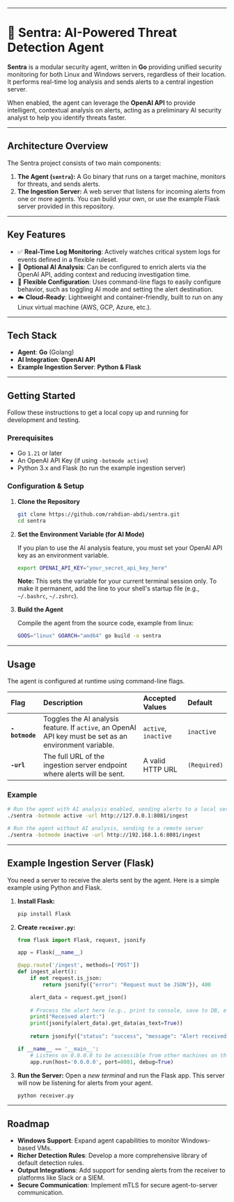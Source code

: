 
---
# 🤖 Sentra: AI-Powered Threat Detection Agent

**Sentra** is a modular security agent, written in **Go** providing unified security monitoring for both Linux and Windows servers, regardless of their location. It performs real-time log analysis and sends alerts to a central ingestion server.

When enabled, the agent can leverage the **OpenAI API** to provide intelligent, contextual analysis on alerts, acting as a preliminary AI security analyst to help you identify threats faster.

---

## Architecture Overview

The Sentra project consists of two main components:
1.  **The Agent (`sentra`):** A Go binary that runs on a target machine, monitors for threats, and sends alerts.
2.  **The Ingestion Server:** A web server that listens for incoming alerts from one or more agents. You can build your own, or use the example Flask server provided in this repository.

---

## Key Features

* ✅ **Real-Time Log Monitoring**: Actively watches critical system logs for events defined in a flexible ruleset.
* 🧠 **Optional AI Analysis**: Can be configured to enrich alerts via the OpenAI API, adding context and reducing investigation time.
* 🔧 **Flexible Configuration**: Uses command-line flags to easily configure behavior, such as toggling AI mode and setting the alert destination.
* ☁️ **Cloud-Ready**: Lightweight and container-friendly, built to run on any Linux virtual machine (AWS, GCP, Azure, etc.).

---

## Tech Stack

* **Agent**: **Go** (Golang)
* **AI Integration**: **OpenAI API**
* **Example Ingestion Server**: **Python & Flask**

---

## Getting Started

Follow these instructions to get a local copy up and running for development and testing.

### Prerequisites

* Go `1.21` or later
* An OpenAI API Key (if using `-botmode active`)
* Python 3.x and Flask (to run the example ingestion server)

### Configuration & Setup

1.  **Clone the Repository**
    ```sh
    git clone https://github.com/rahdian-abdi/sentra.git
    cd sentra
    ```
2.  **Set the Environment Variable (for AI Mode)**

    If you plan to use the AI analysis feature, you must set your OpenAI API key as an environment variable.
    ```sh
    export OPENAI_API_KEY="your_secret_api_key_here"
    ```
    **Note:** This sets the variable for your current terminal session only. To make it permanent, add the line to your shell's startup file (e.g., `~/.bashrc`, `~/.zshrc`).

3.  **Build the Agent**

    Compile the agent from the source code, example from linux:
    ```sh
    GOOS="linux" GOARCH="amd64" go build -o sentra
    ```

---

## Usage

The agent is configured at runtime using command-line flags.

| Flag | Description | Accepted Values | Default |
| :--- | :--- | :--- | :--- |
| **`-botmode`** | Toggles the AI analysis feature. If `active`, an OpenAI API key must be set as an environment variable. | `active`, `inactive` | `inactive` |
| **`-url`** | The full URL of the ingestion server endpoint where alerts will be sent. | A valid HTTP URL | `(Required)` |

### Example

```sh
# Run the agent with AI analysis enabled, sending alerts to a local server
./sentra -botmode active -url http://127.0.0.1:8081/ingest

# Run the agent without AI analysis, sending to a remote server
./sentra -botmode inactive -url http://192.168.1.6:8081/ingest
```

---

## Example Ingestion Server (Flask)

You need a server to receive the alerts sent by the agent. Here is a simple example using Python and Flask.

1.  **Install Flask:**
    ```sh
    pip install Flask
    ```
2.  **Create `receiver.py`:**
    ```python
    from flask import Flask, request, jsonify

    app = Flask(__name__)

    @app.route('/ingest', methods=['POST'])
    def ingest_alert():
        if not request.is_json:
            return jsonify({"error": "Request must be JSON"}), 400

        alert_data = request.get_json()
        
        # Process the alert here (e.g., print to console, save to DB, etc.)
        print("Received alert:")
        print(jsonify(alert_data).get_data(as_text=True))
        
        return jsonify({"status": "success", "message": "Alert received"}), 200

    if __name__ == '__main__':
        # Listens on 0.0.0.0 to be accessible from other machines on the network
        app.run(host='0.0.0.0', port=8081, debug=True)

    ```
3.  **Run the Server:**
    Open a *new terminal* and run the Flask app. This server will now be listening for alerts from your agent.
    ```sh
    python receiver.py
    ```

---

## Roadmap

* **Windows Support**: Expand agent capabilities to monitor Windows-based VMs.
* **Richer Detection Rules**: Develop a more comprehensive library of default detection rules.
* **Output Integrations**: Add support for sending alerts from the receiver to platforms like Slack or a SIEM.
* **Secure Communication**: Implement mTLS for secure agent-to-server communication.
